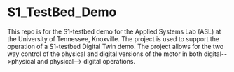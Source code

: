 # S1_TestBed_Demo
This repo is for the S1-testbed demo for the Applied Systems Lab (ASL) at the University of Tennessee, Knoxville. The project is used to support the operation of a S1-testbed Digital Twin demo. The project allows for the two way control of the physical and digital versions of the motor in both digital-->physical and physical--> digital operations.
